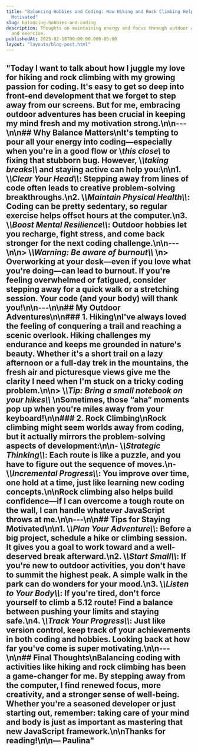 ```yaml
---
title: "Balancing Hobbies and Coding: How Hiking and Rock Climbing Help Me Stay
  Motivated"
slug: balancing-hobbies-and-coding
description: Thoughts on maintaining energy and focus through outdoor activities
  and exercise.
publishedAt: 2025-02-18T00:00:00.000-05:00
layout: "layouts/blog-post.html"
---
```

"Today I want to talk about how I juggle my love for hiking and rock
  climbing with my growing passion for coding. It's easy to get so deep into
  front-end development that we forget to step away from our screens. But for
  me, embracing outdoor adventures has been crucial in keeping my mind fresh and
  my motivation strong.\\n\\n---\\n\\n## Why Balance Matters\\nIt's tempting to
  pour all your energy into coding—especially when you're in a good flow or
  \\*this close\\* to fixing that stubborn bug. However, \\*\\*taking
  breaks\\*\\* and staying active can help you:\\n\\n1. \\*\\*Clear Your
  Head\\*\\*: Stepping away from lines of code often leads to creative
  problem-solving breakthroughs.\\n2. \\*\\*Maintain Physical Health\\*\\*:
  Coding can be pretty sedentary, so regular exercise helps offset hours at the
  computer.\\n3. \\*\\*Boost Mental Resilience\\*\\*: Outdoor hobbies let you
  recharge, fight stress, and come back stronger for the next coding
  challenge.\\n\\n---\\n\\n> \\*\\*Warning: Be aware of burnout\\*\\*  \\n>
  Overworking at your desk—even if you love what you're doing—can lead to
  burnout. If you're feeling overwhelmed or fatigued, consider stepping away for
  a quick walk or a stretching session. Your code (and your body) will thank
  you!\\n\\n---\\n\\n## My Outdoor Adventures\\n\\n### 1. Hiking\\nI've always
  loved the feeling of conquering a trail and reaching a scenic overlook. Hiking
  challenges my endurance and keeps me grounded in nature's beauty. Whether it's
  a short trail on a lazy afternoon or a full-day trek in the mountains, the
  fresh air and picturesque views give me the clarity I need when I'm stuck on a
  tricky coding problem.\\n\\n> \\*\\*Tip: Bring a small notebook on your
  hikes\\*\\*  \\nSometimes, those “aha” moments pop up when you're miles away
  from your keyboard!\\n\\n### 2. Rock Climbing\\nRock climbing might seem
  worlds away from coding, but it actually mirrors the problem-solving aspects
  of development:\\n\\n- \\*\\*Strategic Thinking\\*\\*: Each route is like a
  puzzle, and you have to figure out the sequence of moves.\\n-
  \\*\\*Incremental Progress\\*\\*: You improve over time, one hold at a time,
  just like learning new coding concepts.\\n\\nRock climbing also helps build
  confidence—if I can overcome a tough route on the wall, I can handle whatever
  JavaScript throws at me.\\n\\n---\\n\\n## Tips for Staying Motivated\\n\\n1.
  \\*\\*Plan Your Adventure\\*\\*: Before a big project, schedule a hike or
  climbing session. It gives you a goal to work toward and a well-deserved break
  afterward.\\n2. \\*\\*Start Small\\*\\*: If you're new to outdoor activities,
  you don't have to summit the highest peak. A simple walk in the park can do
  wonders for your mood.\\n3. \\*\\*Listen to Your Body\\*\\*: If you're tired,
  don't force yourself to climb a 5.12 route! Find a balance between pushing
  your limits and staying safe.\\n4. \\*\\*Track Your Progress\\*\\*: Just like
  version control, keep track of your achievements in both coding and hobbies.
  Looking back at how far you've come is super motivating.\\n\\n---\\n\\n##
  Final Thoughts\\nBalancing coding with activities like hiking and rock
  climbing has been a game-changer for me. By stepping away from the computer, I
  find renewed focus, more creativity, and a stronger sense of well-being.
  Whether you're a seasoned developer or just starting out, remember: taking
  care of your mind and body is just as important as mastering that new
  JavaScript framework.\\n\\nThanks for reading!\\n\\n— Paulina"
---
